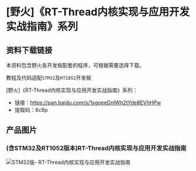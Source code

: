 # [野火]《RT-Thread内核实现与应用开发实战指南》系列
## 资料下载链接
本资料包含野火各开发板配套的程序，可根据需要选择下载。

教程及代码适配`STM32`及`RT1052`开发板

[野火]《RT-Thread内核实现与应用开发实战指南》系列：
* 链接：https://pan.baidu.com/s/1sgoeeDnlWh2tYde8EVhHPw 
* 提取码：6c8p 

## 产品图片

### (含STM32及RT1052版本)RT-Thread内核实现与应用开发实战指南
![STM32版- RT-Thread内核实现与应用开发实战指南](https://raw.githubusercontent.com/wiki/Embdefire/products/images/野火开源图书专栏/RT-Thread内核实现与应用开发实战指南——基于STM32.jpg)

